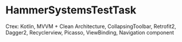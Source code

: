 # HammerSystemsTestTask

Стек: Kotlin, MVVM + Clean Architecture, CollapsingToolbar, Retrofit2, Dagger2, Recyclerview, Picasso, ViewBinding, Navigation component
